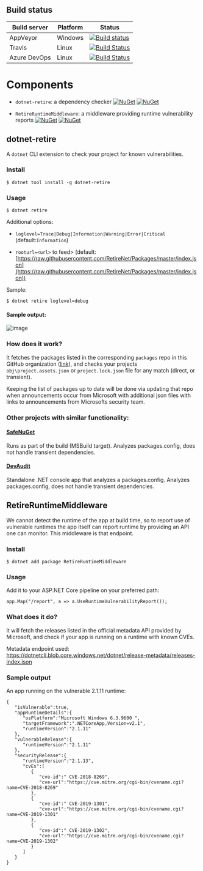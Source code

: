 ## Build status

| Build server                | Platform     | Status                                                                                                                    |
|-----------------------------|--------------|---------------------------------------------------------------------------------------------------------------------------|
| AppVeyor                    | Windows      | [![Build status](https://ci.appveyor.com/api/projects/status/6y4yrtkhofgcswqt/branch/master?svg=true)](https://ci.appveyor.com/project/JohnKorsnes/dotnet-retire/branch/master)|
| Travis                      | Linux        | [![Build Status](https://travis-ci.org/RetireNet/dotnet-retire.svg?branch=master)](https://travis-ci.org/RetireNet/dotnet-retire)|
| Azure DevOps | Linux | [![Build Status](https://dev.azure.com/RetireNET/dotnet-retire/_apis/build/status/RetireNet.dotnet-retire?branchName=master)](https://dev.azure.com/RetireNET/dotnet-retire/_build/latest?definitionId=1)|



# Components

* `dotnet-retire`: a dependency checker [![NuGet](https://img.shields.io/nuget/v/dotnet-retire.svg)](https://www.nuget.org/packages/dotnet-retire/)
[![NuGet](https://img.shields.io/nuget/dt/dotnet-retire.svg)](https://www.nuget.org/packages/dotnet-retire/)

* `RetireRuntimeMiddleware`: a middleware providing runtime vulnerability reports [![NuGet](https://img.shields.io/nuget/v/RetireRuntimeMiddleware.svg)](https://www.nuget.org/packages/RetireRuntimeMiddleware/)
[![NuGet](https://img.shields.io/nuget/dt/RetireRuntimeMiddleware.svg)](https://www.nuget.org/packages/dotnet-retire/)



## dotnet-retire

A `dotnet` CLI extension to check your project for known vulnerabilities.


### Install
```
$ dotnet tool install -g dotnet-retire
```

### Usage
```
$ dotnet retire
```

Additional options:

  - `loglevel=Trace|Debug|Information|Warning|Error|Critical` (default:`Information`)

  - `rooturl=<url>` to feed> (default:[https://raw.githubusercontent.com/RetireNet/Packages/master/index.json](https://raw.githubusercontent.com/RetireNet/Packages/master/index.json))

Sample:

```
$ dotnet retire loglevel=debug
```

#### Sample output:
![image](https://user-images.githubusercontent.com/206726/26968418-3c4c6296-4d02-11e7-9cf9-754533c1a594.png)

### How does it work?
It fetches the packages listed in the corresponding `packages` repo in this GitHub organization ([link](https://github.com/RetireNet/Packages/blob/master/Content/1.json)), and checks your projects `obj\project.assets.json` or `project.lock.json`  file for any match (direct, or transient).

Keeping the list of packages up to date will be done via updating that repo when announcements occur from Microsoft with additional json files with links to announcements from Microsofts security team.

### Other projects with similar functionality:
#### [SafeNuGet](https://github.com/owasp/safenuget)
Runs as part of the build (MSBuild target). Analyzes packages.config, does not handle transient dependencies.
#### [DevAudit](https://github.com/OSSIndex/DevAudit)
Standalone .NET console app that analyzes a packages.config. Analyzes packages.config, does not handle transient dependencies.


## RetireRuntimeMiddleware
We cannot detect the runtime of the app at build time, so to report use of vulnerable runtimes the app itself can report runtime by providing an API one can monitor. This middleware is that endpoint.

### Install
```
$ dotnet add package RetireRuntimeMiddleware
```

### Usage

Add it to your ASP.NET Core pipeline on your preferred path:

```
app.Map("/report", a => a.UseRuntimeVulnerabilityReport());
```

### What does it do?
It will fetch the releases listed in the official metadata API provided by Microsoft, and check if your app is running on a runtime with known CVEs.

Metadata endpoint used: https://dotnetcli.blob.core.windows.net/dotnet/release-metadata/releases-index.json


### Sample output

An app running on the vulnerable 2.1.11 runtime:
```
{
   "isVulnerable":true,
   "appRuntimeDetails":{
      "osPlatform":"Microsoft Windows 6.3.9600 ",
      "targetFramework":".NETCoreApp,Version=v2.1",
      "runtimeVersion":"2.1.11"
   },
   "vulnerableRelease":{
      "runtimeVersion":"2.1.11"
   },
   "securityRelease":{
      "runtimeVersion":"2.1.13",
      "cvEs":[
         {
            "cve-id":" CVE-2018-8269",
            "cve-url":"https://cve.mitre.org/cgi-bin/cvename.cgi?name=CVE-2018-8269"
         },
         {
            "cve-id":" CVE-2019-1301",
            "cve-url":"https://cve.mitre.org/cgi-bin/cvename.cgi?name=CVE-2019-1301"
         },
         {
            "cve-id":" CVE-2019-1302",
            "cve-url":"https://cve.mitre.org/cgi-bin/cvename.cgi?name=CVE-2019-1302"
         }
      ]
   }
}
```
